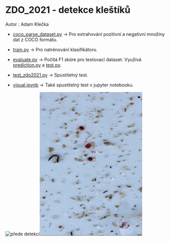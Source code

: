 # ZDO_2021 - detekce kleštíků
Autor : Adam Klečka

* [coco_parse_dataset.py](coco_parse_dataset.py) -> Pro extrahování pozitivní a negativní množiny dat z COCO formátu.
* [train.py](train.py) -> Pro natrénování klasifikátoru.
* [evaluate.py](evaluate.py) -> Počítá F1 skóre pro testovací dataset. Využívá [prediction.py](prediction.py) a [test.py](test.py).

* [test_zdo2021.py](test_zdo2021.py) -> Spustitelný test.
* [visual.ipynb](visual.ipynb) -> Také spustitelný test v jupyter notebooku.

![](img/det_0.jpg 'přede detekcí')![](img/det_1.jpg 'po detekci')

